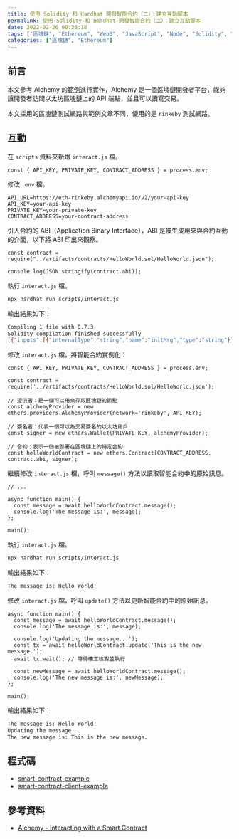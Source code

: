 ```yaml
---
title: 使用 Solidity 和 Hardhat 開發智能合約（二）：建立互動腳本
permalink: 使用-Solidity-和-Hardhat-開發智能合約（二）：建立互動腳本
date: 2022-02-26 00:36:18
tags: ["區塊鏈", "Ethereum", "Web3", "JavaScript", "Node", "Solidity", "Hardhat", "Smart Contract", "DApp"]
categories: ["區塊鏈", "Ethereum"]
---
```


## 前言

本文參考 Alchemy 的[範例](https://docs.alchemy.com/alchemy/)進行實作，Alchemy 是一個區塊鏈開發者平台，能夠讓開發者訪問以太坊區塊鏈上的 API 端點，並且可以讀寫交易。

本文採用的區塊鏈測試網路與範例文章不同，使用的是 `rinkeby` 測試網路。

## 互動

在 `scripts` 資料夾新增 `interact.js` 檔。

```JS
const { API_KEY, PRIVATE_KEY, CONTRACT_ADDRESS } = process.env;
```

修改 `.env` 檔。

```ENV
API_URL=https://eth-rinkeby.alchemyapi.io/v2/your-api-key
API_KEY=your-api-key
PRIVATE_KEY=your-private-key
CONTRACT_ADDRESS=your-contract-address
```

引入合約的 ABI（Application Binary Interface），ABI 是被生成用來與合約互動的介面，以下將 ABI 印出來觀察。

```JS
const contract = require("../artifacts/contracts/HelloWorld.sol/HelloWorld.json");

console.log(JSON.stringify(contract.abi));
```

執行 `interact.js` 檔。

```BASH
npx hardhat run scripts/interact.js
```

輸出結果如下：

```BASH
Compiling 1 file with 0.7.3
Solidity compilation finished successfully
[{"inputs":[{"internalType":"string","name":"initMsg","type":"string"}],"stateMutability":"nonpayable","type":"constructor"},{"anonymous":false,"inputs":[{"indexed":false,"internalType":"string","name":"oldStr","type":"string"},{"indexed":false,"internalType":"string","name":"newStr","type":"string"}],"name":"UpdatedMessages","type":"event"},{"inputs":[],"name":"message","outputs":[{"internalType":"string","name":"","type":"string"}],"stateMutability":"view","type":"function"},{"inputs":[{"internalType":"string","name":"newMsg","type":"string"}],"name":"update","outputs":[],"stateMutability":"nonpayable","type":"function"}]
```

修改 `interact.js` 檔，將智能合約實例化：

```JS
const { API_KEY, PRIVATE_KEY, CONTRACT_ADDRESS } = process.env;

const contract = require('../artifacts/contracts/HelloWorld.sol/HelloWorld.json');

// 提供者：是一個可以用來存取區塊鏈的節點
const alchemyProvider = new ethers.providers.AlchemyProvider(network='rinkeby', API_KEY);

// 簽名者：代表一個可以為交易簽名的以太坊用戶
const signer = new ethers.Wallet(PRIVATE_KEY, alchemyProvider);

// 合約：表示一個被部署在區塊鏈上的特定合約
const helloWorldContract = new ethers.Contract(CONTRACT_ADDRESS, contract.abi, signer);
```

繼續修改 `interact.js` 檔，呼叫 `message()` 方法以讀取智能合約中的原始訊息。

```JS
// ...

async function main() {
  const message = await helloWorldContract.message();
  console.log('The message is:', message);
};

main();
```

執行 `interact.js` 檔。

```BASH
npx hardhat run scripts/interact.js
```

輸出結果如下：

```BASH
The message is: Hello World!
```

修改 `interact.js` 檔，呼叫 `update()` 方法以更新智能合約中的原始訊息。

```JS
async function main() {
  const message = await helloWorldContract.message();
  console.log('The message is:', message);

  console.log('Updating the message...');
  const tx = await helloWorldContract.update('This is the new message.');
  await tx.wait(); // 等待礦工核對並執行

  const newMessage = await helloWorldContract.message();
  console.log('The new message is:', newMessage); 
};

main();
```

輸出結果如下：

```BASH
The message is: Hello World!
Updating the message...
The new message is: This is the new message.
```

## 程式碼

- [smart-contract-example](https://github.com/memochou1993/smart-contract-example)
- [smart-contract-client-example](https://github.com/memochou1993/smart-contract-client-example)

## 參考資料

- [Alchemy - Interacting with a Smart Contract](https://docs.alchemy.com/alchemy/tutorials/hello-world-smart-contract/interacting-with-a-smart-contract)
